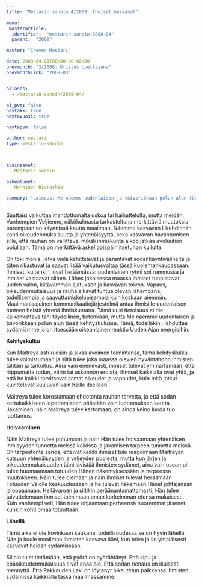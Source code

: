 ```yaml
---
title: "Mestarin sanoin 4/2008: Ihmiset heräävät"

menu:
 masterarticle:
  identifier:  "mestarin-sanoin-2008-04"
  parent:  "2008"

master: "Cremen Mestari"

date: 2008-04-01T00:00:00+02:00
prevmonth: "3/2008: Kristus opettajana"
prevmonthLink: "2008-03"


aliases:
  - /mestarin-sanoin/2008-04/

ei_pvm: false
naytakk: true
naytavuosi: true

naytapvm: false

author: mestari
type: mestarin-sanoin



avainsanat:
 - Mestarin sanoin

aihealueet:
 - Henkinen Hierarkia

summary: "Lainaus: Me näemme uudenlaisen ja toivorikkaan polun alun tässä kehityskulussa. Tämä, todellakin, ilahduttaa sydämiämme ja on itsessään oikeanlainen reaktio Uuden Ajan energioihin."
---
```

<p>Saattaisi vaikuttaa mahdottomalta uskoa tai haihattelulta, mutta meidän, Vanhempien Veljienne, näkökulmasta tarkasteltuna merkittäviä muutoksia parempaan on käynnissä kautta maailman. Näemme kasvavan liikehdinnän kohti oikeudenmukaisuutta ja yhtenäisyyttä, sekä kasvavan havahtumisen sille, että rauhan on vallittava, mikäli ihmiskunta aikoo jatkaa evoluution polullaan. Tämä on merkittävä askel poispäin itsetuhon kuilulta.</p>
<p>On toki monia, jotka vielä kehittelevät ja parantavat sodankäyntivälineitä ja täten rikastuvat ja saavat lisää vaikutusvaltaa tässä kuolemankaupassaan. Ihmiset, kuitenkin, ovat heräämässä: uudenlainen rytmi soi rummussa ja ihmiset vastaavat siihen. Lähes jokaisessa maassa ihmiset tunnistavat uuden valon, kiitävämmän ajatuksen ja kasvavan toivon. Vapaus, oikeudenmukaisuus ja rauha alkavat tuntua olevan lähempänä, todellisempia ja saavuttamiskelpoisempia kuin koskaan aiemmin. Maailmanlaajuinen kommunikaatiojärjestelmä antaa ihmisille uudenlaisen tunteen heistä yhtenä ihmiskuntana. Tämä uusi tietoisuus ei ole kaikenkattava tahi täydellinen, tietenkään, mutta Me näemme uudenlaisen ja toivorikkaan polun alun tässä kehityskulussa. Tämä, todellakin, ilahduttaa sydämiämme ja on itsessään oikeanlainen reaktio Uuden Ajan energioihin.</p>
<p><strong>Kehityskulku</strong></p>
<p>Kun Maitreya astuu esiin ja alkaa avoimen toimintansa, tämä kehityskulku tulee voimistumaan ja siitä tulee joka maassa olevien hyväntahdon ihmisten tähtäin ja tarkoitus. Aina vain enenevästi, ihmiset tulevat ymmärtämään, että riippumatta rodun, värin tai uskonnon eroista, ihmiset kaikkialla ovat yhtä, ja että he kaikki tarvitsevat samat oikeudet ja vapaudet, kuin mitä jotkut kuvittelevat kuuluvan vain heille itselleen.</p>
<p>Maitreya tulee korostamaan ehdotonta rauhan tarvetta, ja että sodan kertakaikkiseen lopettamiseen päästään vain luottamuksen kautta. Jakaminen, näin Maitreya tulee kertomaan, on ainoa keino luoda tuo luottamus.</p>
<p><strong>Hoivaaminen</strong></p>
<p>Näin Maitreya tulee puhumaan ja näin Hän tulee hoivaamaan yhtenäisen ihmisyyden tunnetta meissä kaikissa ja jakamisen tarpeen tunnetta meissä. On tarpeetonta sanoa, etteivät kaikki ihmiset tule reagoimaan Maitreyan kutsuun yhtenäisyyden ja veljeyden puolesta, mutta kun järjen ja oikeudenmukaisuuden ääni lävistää ihmisten sydämet, aina vain useampi tulee huomaamaan totuuden Hänen näkemyksessään ja tarpeessa muutokseen. Näin tulee olemaan ja näin ihmiset tulevat heräämään Totuuden Valolle keskuudessaan ja he tulevat näkemään Hänet johtajanaan ja oppaanaan. Hellävaroen ja siltikin peräänantamattomasti, Hän tulee taivuttelemaan ihmiset toimimaan oman korkeimman etunsa mukaisesti. Kuin vanhempi veli, Hän tulee ohjaamaan perheensä nuoremmat jäsenet kunkin kohti omaa totuuttaan.</p>
<p><strong>Lähellä</strong></p>
<p>Tämä aika ei ole kovinkaan kaukana, todellisuudessa se on hyvin lähellä. Näe ja kuule maailman ihmisten kasvava ääni, kun toivo ja ilo yhtäläisesti kasvavat heidän sydämissään.</p>
<p>Silloin tulet tietämään, että pyörä on pyörähtänyt. Että kipu ja epäoikeudenmukaisuus eivät enää ole. Että sodan rienaus on ikuisesti mennyttä. Että Rakkauden Laki on löytänyt oikeutetun paikkansa ihmisten sydämissä kaikkialla tässä maailmassamme.</p>